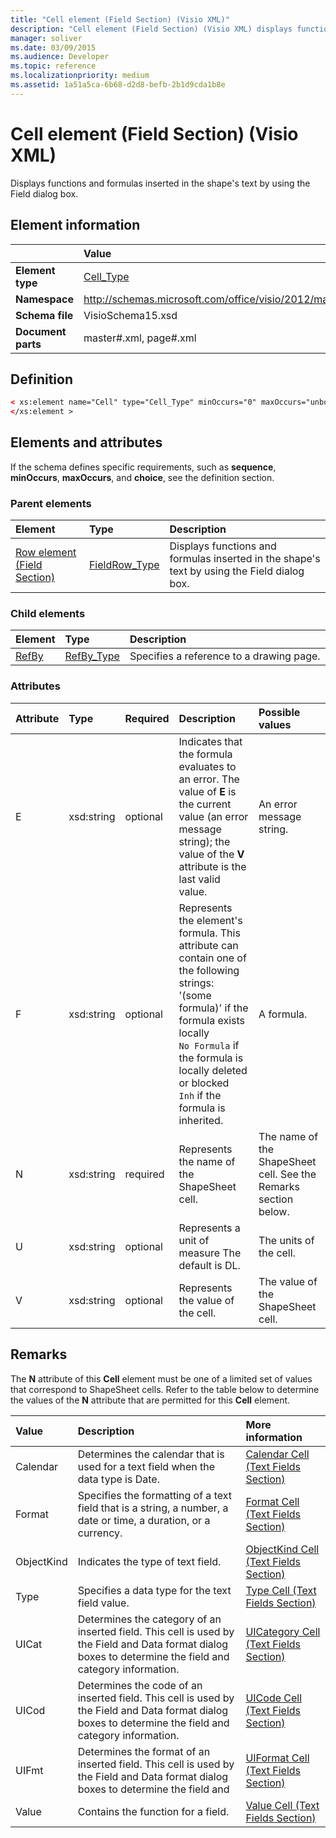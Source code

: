 ```yaml
---
title: "Cell element (Field Section) (Visio XML)"
description: "Cell element (Field Section) (Visio XML) displays functions and formulas inserted in the shape's text by using the Field dialog box."
manager: soliver
ms.date: 03/09/2015
ms.audience: Developer
ms.topic: reference
ms.localizationpriority: medium
ms.assetid: 1a51a5ca-6b68-d2d8-befb-2b1d9cda1b8e
---
```


# Cell element (Field Section) (Visio XML)

Displays functions and formulas inserted in the shape's text by using the Field dialog box.
  
## Element information

||Value |
|:-----|:-----|
|**Element type** <br/> |[Cell_Type](cell_type-complextypevisio-xml.md) <br/> |
|**Namespace** <br/> |http://schemas.microsoft.com/office/visio/2012/main  <br/> |
|**Schema file** <br/> |VisioSchema15.xsd  <br/> |
|**Document parts** <br/> |master#.xml, page#.xml  <br/> |
   
## Definition

```XML
< xs:element name="Cell" type="Cell_Type" minOccurs="0" maxOccurs="unbounded" >
</xs:element >
```

## Elements and attributes

If the schema defines specific requirements, such as **sequence**, **minOccurs**, **maxOccurs**, and **choice**, see the definition section. 
  
### Parent elements

|**Element**|**Type**|**Description**|
|:-----|:-----|:-----|
|[Row element (Field Section)](row-element-field-sectionvisio-xml.md) <br/> |[FieldRow_Type](fieldrow_type-complextypevisio-xml.md) <br/> |Displays functions and formulas inserted in the shape's text by using the Field dialog box. |
   
### Child elements

|**Element**|**Type**|**Description**|
|:-----|:-----|:-----|
|[RefBy](refby-element-cell_type-complextypevisio-xml.md) <br/> |[RefBy_Type](refby_type-complextypevisio-xml.md) <br/> |Specifies a reference to a drawing page. |
   
### Attributes

|**Attribute**|**Type**|**Required**|**Description**|**Possible values**|
|:-----|:-----|:-----|:-----|:-----|
|E  <br/> |xsd:string  <br/> |optional  <br/> |Indicates that the formula evaluates to an error. The value of **E** is the current value (an error message string); the value of the **V** attribute is the last valid value. |An error message string. |
|F  <br/> |xsd:string  <br/> |optional  <br/> | Represents the element's formula. This attribute can contain one of the following strings:  <br/>  '(some formula)' if the formula exists locally  <br/>  `No Formula` if the formula is locally deleted or blocked  <br/>  `Inh` if the formula is inherited. |A formula. |
|N  <br/> |xsd:string  <br/> |required  <br/> |Represents the name of the ShapeSheet cell. |The name of the ShapeSheet cell. See the Remarks section below. |
|U  <br/> |xsd:string  <br/> |optional  <br/> |Represents a unit of measure The default is DL. |The units of the cell. |
|V  <br/> |xsd:string  <br/> |optional  <br/> |Represents the value of the cell. |The value of the ShapeSheet cell. |
   
## Remarks

The **N** attribute of this **Cell** element must be one of a limited set of values that correspond to ShapeSheet cells. Refer to the table below to determine the values of the **N** attribute that are permitted for this **Cell** element. 
  
|**Value**|**Description**|**More information**|
|:-----|:-----|:-----|
|Calendar  <br/> |Determines the calendar that is used for a text field when the data type is Date. |[Calendar Cell (Text Fields Section)](calendar-cell-text-fields-section.md) <br/> |
|Format  <br/> |Specifies the formatting of a text field that is a string, a number, a date or time, a duration, or a currency. |[Format Cell (Text Fields Section)](format-cell-text-fields-section.md) <br/> |
|ObjectKind  <br/> |Indicates the type of text field. |[ObjectKind Cell (Text Fields Section)](objectkind-cell-text-fields-section.md) <br/> |
|Type  <br/> |Specifies a data type for the text field value. |[Type Cell (Text Fields Section)](type-cell-text-fields-section.md) <br/> |
|UICat  <br/> |Determines the category of an inserted field. This cell is used by the Field and Data format dialog boxes to determine the field and category information. |[UICategory Cell (Text Fields Section)](uicategory-cell-text-fields-section.md) <br/> |
|UICod  <br/> |Determines the code of an inserted field. This cell is used by the Field and Data format dialog boxes to determine the field and category information. |[UICode Cell (Text Fields Section)](uicode-cell-text-fields-section.md) <br/> |
|UIFmt  <br/> |Determines the format of an inserted field. This cell is used by the Field and Data format dialog boxes to determine the field and  <br/> |[UIFormat Cell (Text Fields Section)](uiformat-cell-text-fields-section.md) <br/> |
|Value  <br/> |Contains the function for a field. |[Value Cell (Text Fields Section)](value-cell-text-fields-section.md) <br/> |
   


